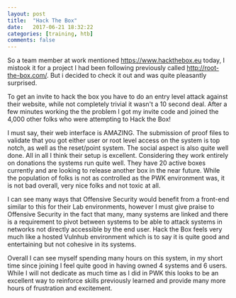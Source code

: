 ```yaml
---
layout: post
title:  "Hack The Box"
date:   2017-06-21 18:32:22
categories: [training, htb]
comments: false
---
```


So a team member at work mentioned https://www.hackthebox.eu today, I mistook it for a project I had been following previously called http://root-the-box.com/.  But i decided to check it out and was quite pleasantly surprised.

To get an invite to hack the box you have to do an entry level attack against their website, while not completely trivial it wasn't a 10 second deal.  After a few minutes working the the problem I got my invite code and joined the 4,000 other folks who were attempting to Hack the Box!

I must say, their web interface is AMAZING.  The submission of proof files to validate that you got either user or root level access on the system is top notch, as well as the reset/point system.  The social aspect is also quite well done.  All in all I think their setup is excellent.  Considering they work entirely on donations the systems run quite well.  They have 20 active boxes currently and are looking to release another box in the near future.  While the population of folks is not as controlled as the PWK environment was, it is not bad overall, very nice folks and not toxic at all.  

I can see many ways that Offensive Security would benefit from a front-end similar to this for their Lab environments, however I must give praise to Offensive Security in the fact that many, many systems are linked and there is a requirement to pivot between systems to be able to attack systems in networks not directly accessible by the end user.  Hack the Box feels very much like a hosted Vulnhub environment which is to say it is quite good and entertaining but not cohesive in its systems.

Overall I can see myself spending many hours on this system, in my short time since joining I feel quite good in having owned 4 systems and 6 users.  While I will not dedicate as much time as I did in PWK this looks to be an excellent way to reinforce skills previously learned and provide many more hours of frustration and excitement.
